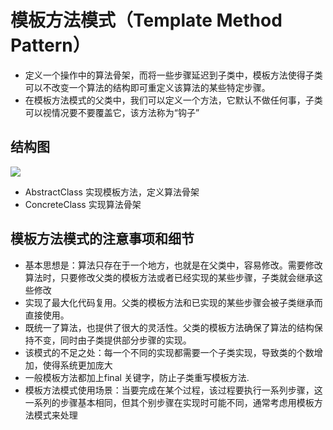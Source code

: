# 模板方法模式（Template Method Pattern）
* 定义一个操作中的算法骨架，而将一些步骤延迟到子类中，模板方法使得子类可以不改变一个算法的结构即可重定义该算法的某些特定步骤。
* 在模板方法模式的父类中，我们可以定义一个方法，它默认不做任何事，子类可以视情况要不要覆盖它，该方法称为“钩子”

## 结构图
![](https://cdn.u1.huluxia.com/g3/M01/4E/E2/wKgBOV5N5-SALYgNAAQkZGB-mY0982.png)
* AbstractClass 实现模板方法，定义算法骨架
* ConcreteClass 实现算法骨架

## 模板方法模式的注意事项和细节
* 基本思想是：算法只存在于一个地方，也就是在父类中，容易修改。需要修改算法时，只要修改父类的模板方法或者已经实现的某些步骤，子类就会继承这些修改
* 实现了最大化代码复用。父类的模板方法和已实现的某些步骤会被子类继承而直接使用。
* 既统一了算法，也提供了很大的灵活性。父类的模板方法确保了算法的结构保持不变，同时由子类提供部分步骤的实现。
* 该模式的不足之处：每一个不同的实现都需要一个子类实现，导致类的个数增加，使得系统更加庞大
* 一般模板方法都加上final 关键字，防止子类重写模板方法.
* 模板方法模式使用场景：当要完成在某个过程，该过程要执行一系列步骤，这一系列的步骤基本相同，但其个别步骤在实现时可能不同，通常考虑用模板方法模式来处理
